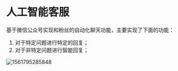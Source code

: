 # 人工智能客服

基于微信公众号实现和粉丝的自动化聊天功能，主要实现了下面的功能：

1. 对于特定问题进行特定的回复；
2. 对于非特定问题进行智能回复；

![1561795285848](C:\Users\Asus\AppData\Local\Temp\1561795285848.png)